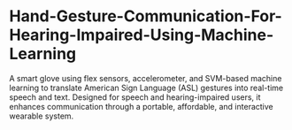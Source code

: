 # Hand-Gesture-Communication-For-Hearing-Impaired-Using-Machine-Learning
A smart glove using flex sensors, accelerometer, and SVM-based machine learning to translate American Sign Language (ASL) gestures into real-time speech and text. Designed for speech and hearing-impaired users, it enhances communication through a portable, affordable, and interactive wearable system.
